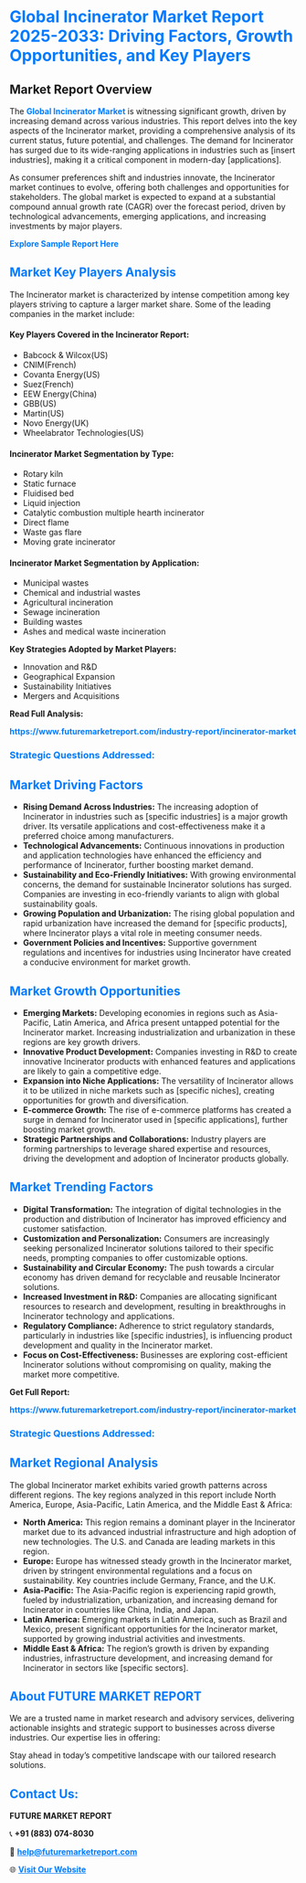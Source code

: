 <h1 style="color: #007BFF;">Global Incinerator Market Report 2025-2033: Driving Factors, Growth Opportunities, and Key Players</h1>

<section id="overview">
<h2>Market Report Overview</h2>
<p>The <a href="https://www.futuremarketreport.com/industry-report/incinerator-market" style="color: #007BFF; text-decoration: none;"><strong>Global Incinerator Market</strong></a> is witnessing significant growth, driven by increasing demand across various industries. This report delves into the key aspects of the Incinerator market, providing a comprehensive analysis of its current status, future potential, and challenges. The demand for Incinerator has surged due to its wide-ranging applications in industries such as [insert industries], making it a critical component in modern-day [applications].</p>
<p>As consumer preferences shift and industries innovate, the Incinerator market continues to evolve, offering both challenges and opportunities for stakeholders. The global market is expected to expand at a substantial compound annual growth rate (CAGR) over the forecast period, driven by technological advancements, emerging applications, and increasing investments by major players.</p>
</section>

<section id="overview">
<p><a href="https://www.futuremarketreport.com/request-sample/reportId=101173" style="color: #007BFF; text-decoration: none;"><strong>Explore Sample Report Here</strong></a></p>
</section>

<section id="key-players">
<h2 style="color: #007BFF;">Market Key Players Analysis</h2>
<p>The Incinerator market is characterized by intense competition among key players striving to capture a larger market share. Some of the leading companies in the market include:</p>
<h4>Key Players Covered in the Incinerator Report:</h4>
<ul><li>Babcock &amp; Wilcox(US)</li><li>CNIM(French)</li><li>Covanta Energy(US)</li><li>Suez(French)</li><li>EEW Energy(China)</li><li>GBB(US)</li><li>Martin(US)</li><li>Novo Energy(UK)</li><li>Wheelabrator Technologies(US)</li></ul>
<h4>Incinerator Market Segmentation by Type:</h4>
<ul><li>Rotary kiln</li><li>Static furnace</li><li>Fluidised bed</li><li>Liquid injection</li><li>Catalytic combustion multiple hearth incinerator</li><li>Direct flame</li><li>Waste gas flare</li><li>Moving grate incinerator</li></ul>

<h4>Incinerator Market Segmentation by Application:</h4>
<ul><li>Municipal wastes</li><li>Chemical and industrial wastes</li><li>Agricultural incineration</li><li>Sewage incineration</li><li>Building wastes</li><li>Ashes and medical waste incineration</li></ul>
<p><strong>Key Strategies Adopted by Market Players:</strong></p>
<ul>
<li>Innovation and R&D</li>
<li>Geographical Expansion</li>
<li>Sustainability Initiatives</li>
<li>Mergers and Acquisitions</li>
</ul>
</section>

<section>
<p><strong>Read Full Analysis: </strong></p><a href="https://www.futuremarketreport.com/industry-report/incinerator-market" style="color: #007BFF; text-decoration: none;"><strong>https://www.futuremarketreport.com/industry-report/incinerator-market</strong></a>
<h3 style="color: #007BFF;">Strategic Questions Addressed:</h3>
</section>

<section id="driving-factors">
<h2 style="color: #007BFF;">Market Driving Factors</h2>
<ul>
<li><strong>Rising Demand Across Industries:</strong> The increasing adoption of Incinerator in industries such as [specific industries] is a major growth driver. Its versatile applications and cost-effectiveness make it a preferred choice among manufacturers.</li>
<li><strong>Technological Advancements:</strong> Continuous innovations in production and application technologies have enhanced the efficiency and performance of Incinerator, further boosting market demand.</li>
<li><strong>Sustainability and Eco-Friendly Initiatives:</strong> With growing environmental concerns, the demand for sustainable Incinerator solutions has surged. Companies are investing in eco-friendly variants to align with global sustainability goals.</li>
<li><strong>Growing Population and Urbanization:</strong> The rising global population and rapid urbanization have increased the demand for [specific products], where Incinerator plays a vital role in meeting consumer needs.</li>
<li><strong>Government Policies and Incentives:</strong> Supportive government regulations and incentives for industries using Incinerator have created a conducive environment for market growth.</li>
</ul>
</section>

<section id="growth-opportunities">
<h2 style="color: #007BFF;">Market Growth Opportunities</h2>
<ul>
<li><strong>Emerging Markets:</strong> Developing economies in regions such as Asia-Pacific, Latin America, and Africa present untapped potential for the Incinerator market. Increasing industrialization and urbanization in these regions are key growth drivers.</li>
<li><strong>Innovative Product Development:</strong> Companies investing in R&D to create innovative Incinerator products with enhanced features and applications are likely to gain a competitive edge.</li>
<li><strong>Expansion into Niche Applications:</strong> The versatility of Incinerator allows it to be utilized in niche markets such as [specific niches], creating opportunities for growth and diversification.</li>
<li><strong>E-commerce Growth:</strong> The rise of e-commerce platforms has created a surge in demand for Incinerator used in [specific applications], further boosting market growth.</li>
<li><strong>Strategic Partnerships and Collaborations:</strong> Industry players are forming partnerships to leverage shared expertise and resources, driving the development and adoption of Incinerator products globally.</li>
</ul>
</section>

<section id="trending-factors">
<h2 style="color: #007BFF;">Market Trending Factors</h2>
<ul>
<li><strong>Digital Transformation:</strong> The integration of digital technologies in the production and distribution of Incinerator has improved efficiency and customer satisfaction.</li>
<li><strong>Customization and Personalization:</strong> Consumers are increasingly seeking personalized Incinerator solutions tailored to their specific needs, prompting companies to offer customizable options.</li>
<li><strong>Sustainability and Circular Economy:</strong> The push towards a circular economy has driven demand for recyclable and reusable Incinerator solutions.</li>
<li><strong>Increased Investment in R&D:</strong> Companies are allocating significant resources to research and development, resulting in breakthroughs in Incinerator technology and applications.</li>
<li><strong>Regulatory Compliance:</strong> Adherence to strict regulatory standards, particularly in industries like [specific industries], is influencing product development and quality in the Incinerator market.</li>
<li><strong>Focus on Cost-Effectiveness:</strong> Businesses are exploring cost-efficient Incinerator solutions without compromising on quality, making the market more competitive.</li>
</ul>
</section>

<section>
<p><strong>Get Full Report: </strong></p><a href="https://www.futuremarketreport.com/industry-report/incinerator-market" style="color: #007BFF; text-decoration: none;"><strong>https://www.futuremarketreport.com/industry-report/incinerator-market</strong></a>
<h3 style="color: #007BFF;">Strategic Questions Addressed:</h3>
</section>


<section id="regional-analysis">
<h2 style="color: #007BFF;">Market Regional Analysis</h2>
<p>The global Incinerator market exhibits varied growth patterns across different regions. The key regions analyzed in this report include North America, Europe, Asia-Pacific, Latin America, and the Middle East & Africa:</p>
<ul>
<li><strong>North America:</strong> This region remains a dominant player in the Incinerator market due to its advanced industrial infrastructure and high adoption of new technologies. The U.S. and Canada are leading markets in this region.</li>
<li><strong>Europe:</strong> Europe has witnessed steady growth in the Incinerator market, driven by stringent environmental regulations and a focus on sustainability. Key countries include Germany, France, and the U.K.</li>
<li><strong>Asia-Pacific:</strong> The Asia-Pacific region is experiencing rapid growth, fueled by industrialization, urbanization, and increasing demand for Incinerator in countries like China, India, and Japan.</li>
<li><strong>Latin America:</strong> Emerging markets in Latin America, such as Brazil and Mexico, present significant opportunities for the Incinerator market, supported by growing industrial activities and investments.</li>
<li><strong>Middle East & Africa:</strong> The region’s growth is driven by expanding industries, infrastructure development, and increasing demand for Incinerator in sectors like [specific sectors].</li>
</ul>
</section>

<footer>
<h2 style="color: #007BFF;">About FUTURE MARKET REPORT</h2>
<p>We are a trusted name in market research and advisory services, delivering actionable insights and strategic support to businesses across diverse industries. Our expertise lies in offering:</p>

<p>Stay ahead in today’s competitive landscape with our tailored research solutions.</p>

<h2 style="color: #007BFF;">Contact Us:</h2>
<p><strong>FUTURE MARKET REPORT</strong></p>
<p>📞 <strong>+91 (883) 074-8030</strong></p>
<p>📧 <strong><a href="mailto:help@futuremarketreport.com" style="color: #007BFF;">help@futuremarketreport.com</a></strong></p>
<p>🌐 <strong><a href="https://www.futuremarketreport.com/" style="color: #007BFF;">Visit Our Website</a></strong></p>
</footer>